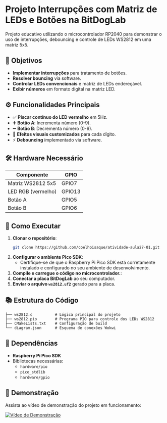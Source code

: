 # Projeto Interrupções com Matriz de LEDs e Botões na BitDogLab

Projeto educativo utilizando o microcontrolador RP2040 para demonstrar o uso de interrupções, debouncing e controle de LEDs WS2812 em uma matriz 5x5.

## 🎯 Objetivos
- **Implementar interrupções** para tratamento de botões.
- **Resolver bouncing** via software.
- **Controlar LEDs convencionais** e matriz de LEDs endereçável.
- **Exibir números** em formato digital na matriz LED.

## ⚙️ Funcionalidades Principais
- ✅ **Piscar contínuo do LED vermelho** em 5Hz.
- ➕ **Botão A**: Incrementa número (0-9).
- ➖ **Botão B**: Decrementa número (0-9).
- 🎨 **Efeitos visuais customizados** para cada dígito.
- ⚡ **Debouncing** implementado via software.

## 🛠 Hardware Necessário
| Componente         | GPIO   |
| ------------------ | ------ |
| Matriz WS2812 5x5  | GPIO7  |
| LED RGB (vermelho) | GPIO13 |
| Botão A            | GPIO5  |
| Botão B            | GPIO6  |

## 🚀 Como Executar
1. **Clonar o repositório**:
   ```bash
   git clone https://github.com/coelhoisaque/atividade-aula27-01.git
   ```
2. **Configurar o ambiente Pico SDK**:
   - Certifique-se de que o Raspberry Pi Pico SDK está corretamente instalado e configurado no seu ambiente de desenvolvimento.
3. **Compile e carregue o código no microcontrolador.**:
4. **Conectar a placa BitDogLab** ao seu computador.
5. **Enviar o arquivo `ws2812.uf2`** gerado para a placa.

## 📚 Estrutura do Código
```plaintext
├── ws2812.c          # Lógica principal do projeto
├── ws2812.pio        # Programa PIO para controle dos LEDs WS2812
├── CMakeLists.txt    # Configuração de build
└── diagram.json      # Esquema de conexões Wokwi
```

## 📌 Dependências
- **Raspberry Pi Pico SDK**
- Bibliotecas necessárias:
  - `hardware/pio`
  - `pico_stdlib`
  - `hardware/gpio`

## 🎥 Demonstração
Assista ao vídeo de demonstração do projeto em funcionamento:

[![Vídeo de Demonstração](https://img.youtube.com/vi/JxUtQq1yMBE/maxresdefault.jpg)](https://youtu.be/JxUtQq1yMBE)

